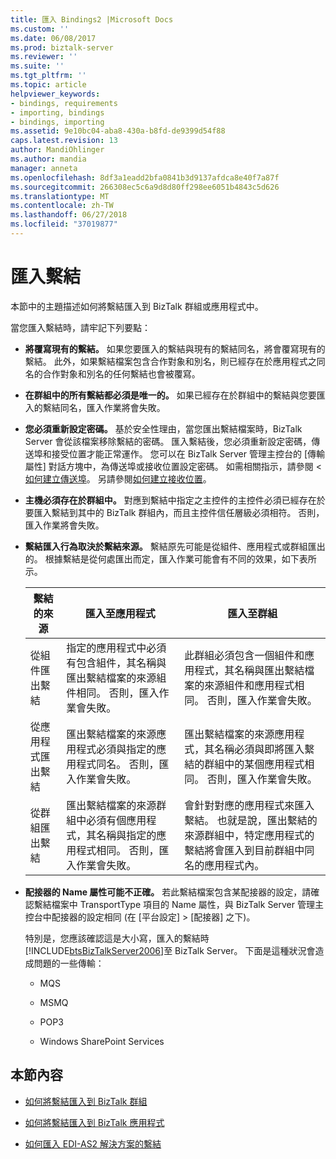 ```yaml
---
title: 匯入 Bindings2 |Microsoft Docs
ms.custom: ''
ms.date: 06/08/2017
ms.prod: biztalk-server
ms.reviewer: ''
ms.suite: ''
ms.tgt_pltfrm: ''
ms.topic: article
helpviewer_keywords:
- bindings, requirements
- importing, bindings
- bindings, importing
ms.assetid: 9e10bc04-aba8-430a-b8fd-de9399d54f88
caps.latest.revision: 13
author: MandiOhlinger
ms.author: mandia
manager: anneta
ms.openlocfilehash: 8df3a1eadd2bfa0841b3d9137afdca8e40f7a87f
ms.sourcegitcommit: 266308ec5c6a9d8d80ff298ee6051b4843c5d626
ms.translationtype: MT
ms.contentlocale: zh-TW
ms.lasthandoff: 06/27/2018
ms.locfileid: "37019877"
---
```

# <a name="importing-bindings"></a>匯入繫結
本節中的主題描述如何將繫結匯入到 BizTalk 群組或應用程式中。  

 當您匯入繫結時，請牢記下列要點：  

- **將覆寫現有的繫結。** 如果您要匯入的繫結與現有的繫結同名，將會覆寫現有的繫結。 此外，如果繫結檔案包含合作對象和別名，則已經存在於應用程式之同名的合作對象和別名的任何繫結也會被覆寫。  

- **在群組中的所有繫結都必須是唯一的。** 如果已經存在於群組中的繫結與您要匯入的繫結同名，匯入作業將會失敗。  

- **您必須重新設定密碼。** 基於安全性理由，當您匯出繫結檔案時，BizTalk Server 會從該檔案移除繫結的密碼。 匯入繫結後，您必須重新設定密碼，傳送埠和接受位置才能正常運作。 您可以在 BizTalk Server 管理主控台的 [傳輸屬性] 對話方塊中，為傳送埠或接收位置設定密碼。 如需相關指示，請參閱 <<c0> [ 如何建立傳送埠](../core/how-to-create-a-send-port2.md)。 另請參閱[如何建立接收位置](../core/how-to-create-a-receive-location.md)。  

- **主機必須存在於群組中。** 對應到繫結中指定之主控件的主控件必須已經存在於要匯入繫結到其中的 BizTalk 群組內，而且主控件信任層級必須相符。 否則，匯入作業將會失敗。  

- **繫結匯入行為取決於繫結來源。** 繫結原先可能是從組件、應用程式或群組匯出的。 根據繫結是從何處匯出而定，匯入作業可能會有不同的效果，如下表所示。  


  |        繫結的來源         |                                                                        匯入至應用程式                                                                        |                                                                                                     匯入至群組                                                                                                      |
  |---------------------------------------|-----------------------------------------------------------------------------------------------------------------------------------------------------------------------------|---------------------------------------------------------------------------------------------------------------------------------------------------------------------------------------------------------------------------------|
  |  從組件匯出繫結   | 指定的應用程式中必須有包含組件，其名稱與匯出繫結檔案的來源組件相同。 否則，匯入作業會失敗。 |                        此群組必須包含一個組件和應用程式，其名稱與匯出繫結檔案的來源組件和應用程式相同。 否則，匯入作業會失敗。                        |
  | 從應用程式匯出繫結 |            匯出繫結檔案的來源應用程式必須與指定的應用程式同名。 否則，匯入作業會失敗。            |                匯出繫結檔案的來源應用程式，其名稱必須與即將匯入繫結的群組中的某個應用程式相同。 否則，匯入作業會失敗。                |
  |    從群組匯出繫結     | 匯出繫結檔案的來源群組中必須有個應用程式，其名稱與指定的應用程式相同。 否則，匯入作業會失敗。  | 會針對對應的應用程式來匯入繫結。 也就是說，匯出繫結的來源群組中，特定應用程式的繫結將會匯入到目前群組中同名的應用程式內。 |


- **配接器的 Name 屬性可能不正確。** 若此繫結檔案包含某配接器的設定，請確認繫結檔案中 TransportType 項目的 Name 屬性，與 BizTalk Server 管理主控台中配接器的設定相同 (在 [平台設定] > [配接器] 之下)。  

   特別是，您應該確認這是大小寫，匯入的繫結時[!INCLUDE[btsBizTalkServer2006](../includes/btsbiztalkserver2006-md.md)]至 BizTalk Server。 下面是這種狀況會造成問題的一些傳輸：  

  -   MQS  

  -   MSMQ  

  -   POP3  

  -   Windows SharePoint Services  

## <a name="in-this-section"></a>本節內容  

-   [如何將繫結匯入到 BizTalk 群組](../core/how-to-import-bindings-into-a-biztalk-group.md)  

-   [如何將繫結匯入到 BizTalk 應用程式](../core/how-to-import-bindings-into-a-biztalk-application.md)  

-   [如何匯入 EDI-AS2 解決方案的繫結](../core/how-to-import-bindings-for-an-edi-as2-solution.md)